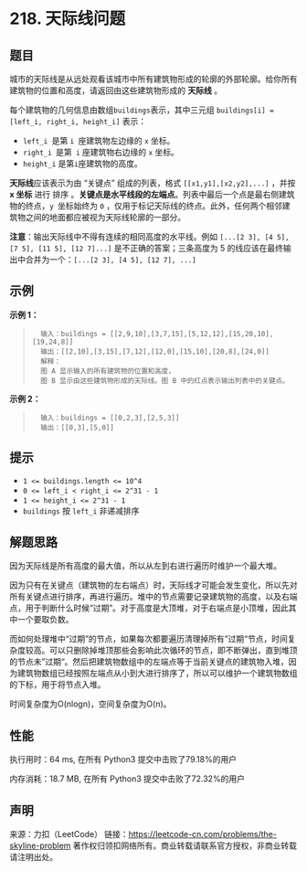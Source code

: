 # 218. 天际线问题

## 题目

城市的天际线是从远处观看该城市中所有建筑物形成的轮廓的外部轮廓。给你所有建筑物的位置和高度，请返回由这些建筑物形成的 **天际线** 。

每个建筑物的几何信息由数组` buildings `表示，其中三元组 `buildings[i] = [left_i, right_i, height_i]` 表示：

* `left_i `是第 `i `座建筑物左边缘的 `x` 坐标。
* `right_i `是第` i` 座建筑物右边缘的 `x` 坐标。
* `height_i` 是第` i `座建筑物的高度。

**天际线**应该表示为由 “关键点” 组成的列表，格式 `[[x1,y1],[x2,y2],...]` ，并按 **x 坐标** 进行 排序 。**关键点是水平线段的左端点**。列表中最后一个点是最右侧建筑物的终点，`y `坐标始终为 `0` ，仅用于标记天际线的终点。此外，任何两个相邻建筑物之间的地面都应被视为天际线轮廓的一部分。

**注意**：输出天际线中不得有连续的相同高度的水平线。例如 `[...[2 3], [4 5], [7 5], [11 5], [12 7]...]` 是不正确的答案；三条高度为 5 的线应该在最终输出中合并为一个：`[...[2 3], [4 5], [12 7], ...]`

## 示例

**示例 1：**

>       输入：buildings = [[2,9,10],[3,7,15],[5,12,12],[15,20,10],[19,24,8]]
>       输出：[[2,10],[3,15],[7,12],[12,0],[15,10],[20,8],[24,0]]
>       解释：
>       图 A 显示输入的所有建筑物的位置和高度，
>       图 B 显示由这些建筑物形成的天际线。图 B 中的红点表示输出列表中的关键点。

**示例 2：**

>       输入：buildings = [[0,2,3],[2,5,3]]
>       输出：[[0,3],[5,0]]

## 提示

* `1 <= buildings.length <= 10^4`
* `0 <= left_i < right_i <= 2^31 - 1`
* `1 <= height_i <= 2^31 - 1`
* `buildings` 按 `left_i` 非递减排序

## 解题思路

因为天际线是所有高度的最大值，所以从左到右进行遍历时维护一个最大堆。

因为只有在关键点（建筑物的左右端点）时，天际线才可能会发生变化，所以先对所有关键点进行排序，再进行遍历。堆中的节点需要记录建筑物的高度，以及右端点，用于判断什么时候“过期”。对于高度是大顶堆，对于右端点是小顶堆，因此其中一个要取负数。

而如何处理堆中“过期”的节点，如果每次都要遍历清理掉所有”过期“节点，时间复杂度较高。可以只删除掉堆顶那些会影响此次循环的节点，即不断弹出，直到堆顶的节点未”过期“。然后把建筑物数组中的左端点等于当前关键点的建筑物入堆，因为建筑物数组已经按照左端点从小到大进行排序了，所以可以维护一个建筑物数组的下标，用于将节点入堆。

时间复杂度为O(nlogn)，空间复杂度为O(n)。

## 性能

执行用时：64 ms, 在所有 Python3 提交中击败了79.18%的用户

内存消耗：18.7 MB, 在所有 Python3 提交中击败了72.32%的用户

## 声明

来源：力扣（LeetCode）
链接：https://leetcode-cn.com/problems/the-skyline-problem
著作权归领扣网络所有。商业转载请联系官方授权，非商业转载请注明出处。